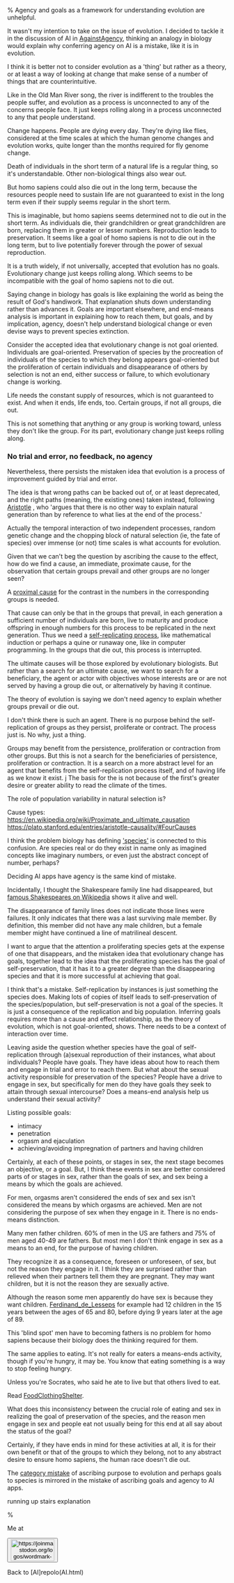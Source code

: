 % Agency and goals as a framework for understanding evolution are unhelpful.  

It wasn't my intention to take on the issue of evolution. I 
decided to tackle it in the discussion of AI in 
[AgainstAgency](AgainstAgency.html), thinking an analogy in 
biology would explain why conferring agency on AI is a 
mistake, like it is in evolution.

I think it is better not to consider evolution as a 'thing'
but rather as a theory, or at least a way of looking at 
change that make sense of a number of things that are 
counterintuitive.

Like in the Old Man River song, the river is indifferent to the 
troubles the people suffer, and evolution as a process is 
unconnected to any of the concerns people face. It just 
keeps rolling along in a process unconnected to 
any that people understand.

Change happens. People are dying every day. They're dying 
like flies, considered at the time scales at which the human genome
changes and evolution works, quite longer than the months 
required for fly genome change.

Death of individuals in the short term of a natural life
is a regular thing, so it's understandable. Other non-biological 
things also wear out.

But homo sapiens could also die out in the long term, because the 
resources people need to sustain life are not guaranteed to 
exist in the long term even if their supply seems regular 
in the short term.

This is imaginable, but homo sapiens seems determined not to 
die out in the short term. As individuals die, their 
grandchildren or great grandchildren are born, replacing 
them in greater or lesser numbers. Reproduction leads to 
preservation. It seems like a goal of homo sapiens is not to 
die out in the long term, but to live potentially forever
through the power of sexual reproduction. 

It is a truth widely, if not universally, accepted that 
evolution has no goals. Evolutionary change just keeps 
rolling along. Which seems to be incompatible with the goal 
of homo sapiens not to die out.

Saying change in biology has goals is like explaining the 
world as being the result of God's handiwork. That 
explanation shuts down understanding rather than advances 
it. Goals are important elsewhere, and end-means analysis is 
important in explaining how to reach them, but goals, and by 
implication, agency, doesn't help understand biological 
change or even devise ways to prevent species extinction.

Consider the accepted idea that evolutionary change is not 
goal oriented.  Individuals are goal-oriented. Preservation 
of species by the procreation of individuals of the species 
to which they belong appears goal-oriented but the 
proliferation of certain individuals and disappearance of 
others by selection is not an end, either success or 
failure, to which evolutionary change is working.

Life needs the constant supply of resources, which is not 
guaranteed to exist. And when it ends, life ends, too.
Certain groups, if not all groups, die out.

This is not something that anything or any group is working 
toward, unless they don't like the group. For its part, 
evolutionary change just keeps rolling along.

### No trial and error, no feedback, no agency

Nevertheless, there persists the mistaken idea that 
evolution is a process of improvement guided by trial and 
error.

The idea is that wrong paths can be backed out of, or at 
least deprecated, and the right paths (meaning, the existing 
ones) taken instead, following
[Aristotle](https://plato.stanford.edu/entries/aristotle-causality/)
, who 'argues that 
there is no other way to explain natural generation than by 
reference to what lies at the end of the process.'

Actually the temporal interaction of two independent 
processes, random genetic change and the chopping block of 
natural selection (ie, the fate of species) over immense (or 
not) time scales is what accounts for evolution.

Given that we can't beg the question by ascribing the cause 
to the effect, how do we find a cause, an immediate, 
proximate cause, for the observation that certain groups 
prevail and other groups are no longer seen?

A
[proximal cause](https://en.wikipedia.org/wiki/Proximate_and_ultimate_causation)
for the contrast in the numbers in the corresponding groups 
is needed.

That cause can only be that in the groups that prevail, in 
each generation a sufficient number of individuals are born, 
live to maturity and produce offspring in enough numbers for 
this process to be replicated in the next generation. Thus 
we need a [self-replicating 
process](https://en.wikipedia.org/wiki/Self-replication), 
like mathematical induction or perhaps a quine or runaway 
one, like in computer programming. In the groups that die 
out, this process is interrupted.

The ultimate causes will be those explored by evolutionary 
biologists. But rather than a search for an ultimate cause, 
we want to search for a beneficiary, the agent or actor with objectives whose interests are or are not served by having a group die out, or alternatively by having it continue.

The theory of evolution is saying we don't need 
agency to explain whether groups prevail or die out.

I don't think there is such an agent. There is no purpose 
behind the self-replication of groups as they persist, 
proliferate or contract. The process just is. No why, just a 
thing.

Groups may benefit from the persistence, proliferation or 
contraction from other groups. But this is not a search for
the beneficiaries of persistence, proliferation or 
contraction. It is a search on a more abstract level for an 
agent that benefits from the self-replication process 
itself, and of having life as we know it exist.
j
The basis for the is not because of the first's greater desire or greater ability to read the climate of the times.

The role of population variability in natural selection is?

Cause types: https://en.wikipedia.org/wiki/Proximate_and_ultimate_causation
https://plato.stanford.edu/entries/aristotle-causality/#FourCauses

I think the problem biology has defining 
['species'](http://en.wikipedia.org/wiki/species) is 
connected to this confusion. Are species real or do they 
exist in name only as imagined concepts like imaginary 
numbers, or even just the abstract concept of number, perhaps?

Deciding AI apps have agency is the same kind of mistake.

Incidentally, I thought the Shakespeare family line had 
disappeared, but [famous Shakespeares on 
Wikipedia](https://en.wikipedia.org/wiki/Shakespeare_(surname)) 
shows it alive and well.

The disappearance of family lines does not indicate those 
lines were failures. It only indicates that there was a last 
surviving male member. By definition, this member did not have 
any male children, but a female member might have continued 
a line of matrilineal descent.

I want to argue that the attention a proliferating species 
gets at the expense of one that disappears, and the mistaken 
idea that evolutionary change has goals, together lead to the 
idea that the proliferating species has the goal of 
self-preservation, that it has it to a greater degree than the 
disappearing species and that it is more successful at achieving 
that goal.

I think that's a mistake. Self-replication by instances is 
just something the species does. Making lots of copies of 
itself leads to self-preservation of the species/population, 
but self-preservation is not a goal of the species. It is 
just a consequence of the replication and big population.
Inferring goals requires more than a cause and effect 
relationship, as the theory of evolution, which is not 
goal-oriented, shows. There needs to be a context of 
interaction over time.

Leaving aside the question whether species have the goal of 
self-replication through (a)sexual reproduction of their 
instances, what about individuals?  People have goals. They 
have ideas about how to reach them and engage in trial and 
error to reach them.  But what about the sexual activity 
responsible for preservation of the species? People have a 
drive to engage in sex, but specifically for men do they 
have goals they seek to attain through sexual intercourse? 
Does a means-end analysis help us understand their sexual 
activity?

Listing possible goals:

* intimacy
* penetration
* orgasm and ejaculation
* achieving/avoiding impregnation of partners and
    having children

Certainly, at each of these points, or stages in sex, the 
next stage becomes an objective, or a goal. But, I think these events 
in sex are better considered parts of or stages in sex, 
rather than the goals of sex, and sex being a means by which 
the goals are achieved.

For men, orgasms aren't considered the ends of sex and sex 
isn't considered the means by which orgasms are achieved. 
Men are not considering the purpose of sex when they engage 
in it. There is no ends-means distinction.

Many men father children. 60% of men in the US are fathers 
and 75% of men aged 40-49 are fathers. But most men I don't 
think engage in sex as a means to an end, for the purpose of 
having children.

They recognize it as a consequence, foreseen or unforeseen, of 
sex, but not the reason they engage in it. I think they are 
surprised rather than relieved when their partners tell them 
they are pregnant. They may want children, but 
it is not the reason they are sexually active.

Although the reason some men apparently do have sex is because they want 
children. [Ferdinand_de_Lesseps](Ferdinand_de_Lesseps.html) 
for example had 12 children in the 15 years between the ages 
of 65 and 80, before dying 9 years later at the age of 89.

This 'blind spot' men have to becoming fathers is no problem 
for homo sapiens because their biology does the thinking 
required for them.

The same applies to eating. It's not really for eaters a 
means-ends activity, though if you're hungry, it may be. You 
know that eating something is a way to stop feeling hungry.

Unless you're Socrates, who said he ate to live but that 
others lived to eat.

Read
[FoodClothingShelter](FoodClothingShelter.html).

What does this inconsistency between the crucial role of 
eating and sex in realizing the goal of preservation of the 
species, and the reason men engage in sex and people eat not usually being 
for this end at all say about the status of the goal? 

Certainly, if they have ends in mind for these activities at 
all, it is for their own benefit or that of the groups to 
which they belong, not to any abstract desire to ensure homo 
sapiens, the human race doesn't die out.

The [category 
mistake](https://plato.stanford.edu/entries/category-mistakes/) 
of ascribing purpose to evolution and perhaps goals to 
species is mirrored in the mistake of ascribing
goals and agency to AI apps.


running up stairs explanation

% 


Me at
    <form action='https://mastodon.sdf.org/@drbean'>
    <button type='submit' class='btn'>
    <img src='./mastodon.svg'
        alt='https://joinmastodon.org/logos/wordmark-black-text.svg'
        style='width:100px;height:50px'/>
    </button></form>
    
Back to [AI]repolo(AI.html)
